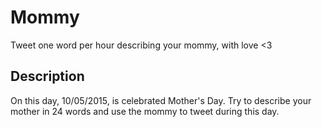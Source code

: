 # Mommy
Tweet one word per hour describing your mommy, with love &lt;3

## Description
On this day, 10/05/2015, is celebrated Mother's Day. Try to describe your mother in 24 words and use the mommy to tweet during this day.
